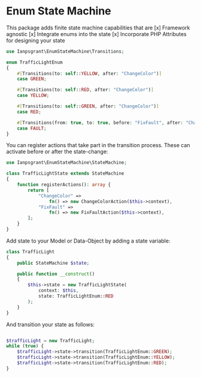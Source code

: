 # Enum State Machine

This package adds finite state machine capabilities that are
[x] Framework agnostic 
[x] Integrate enums into the state
[x] Incorporate PHP Attributes for designing your state

```php
use Ianpsgrant\EnumStateMachine\Transitions;

enum TrafficLightEnum
{
    #[Transitions(to: self::YELLOW, after: "ChangeColor")]
    case GREEN;

    #[Transitions(to: self::RED, after: "ChangeColor")]
    case YELLOW;

    #[Transitions(to: self::GREEN, after: "ChangeColor")]
    case RED;

    #[Transitions(from: true, to: true, before: "FixFault", after: "ChangeColor")]
    case FAULT;
}
```

You can register actions that take part in the transition process. These can activate before or after the state-change:

```php
use Ianpsgrant\EnumStateMachine\StateMachine;

class TrafficLightState extends StateMachine
{
    function registerActions(): array {
        return [
            "ChangeColor" => 
                fn() => new ChangeColorAction($this->context),
            "FixFault" => 
                fn() => new FixFaultAction($this->context),
        ];
    }
}
```

Add state to your Model or Data-Object by adding a state variable:

```php
class TrafficLight
{
    public StateMachine $state;

    public function __construct()
    {
        $this->state = new TrafficLightState(
            context: $this, 
            state: TrafficLightEnum::RED
        );
    }
}
```

And transition your state as follows:
```php

$trafficLight = new TrafficLight;
while (true) {
    $trafficLight->state->transition(TrafficLightEnum::GREEN);
    $trafficLight->state->transition(TrafficLightEnum::YELLOW);
    $trafficLight->state->transition(TrafficLightEnum::RED);
}
```